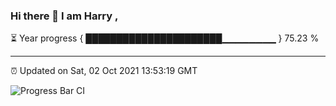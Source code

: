 ### Hi there 👋 I am Harry , 

⏳ Year progress { ██████████████████████▁▁▁▁▁▁▁▁ } 75.23 %

---

⏰ Updated on Sat, 02 Oct 2021 13:53:19 GMT

![Progress Bar CI](https://github.com/duykhang68/duykhang68/workflows/Progress%20Bar%20CI/badge.svg)
